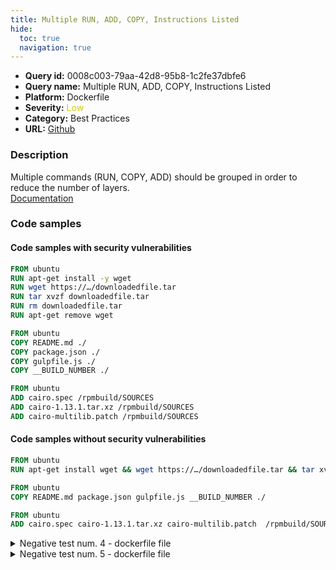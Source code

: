 ```yaml
---
title: Multiple RUN, ADD, COPY, Instructions Listed
hide:
  toc: true
  navigation: true
---
```


<style>
  .highlight .hll {
    background-color: #ff171742;
  }
  .md-content {
    max-width: 1100px;
    margin: 0 auto;
  }
</style>

-   **Query id:** 0008c003-79aa-42d8-95b8-1c2fe37dbfe6
-   **Query name:** Multiple RUN, ADD, COPY, Instructions Listed
-   **Platform:** Dockerfile
-   **Severity:** <span style="color:#CC0">Low</span>
-   **Category:** Best Practices
-   **URL:** [Github](https://github.com/Checkmarx/kics/tree/master/assets/queries/dockerfile/multiple_run_add_copy_instructions_listed)

### Description
Multiple commands (RUN, COPY, ADD) should be grouped in order to reduce the number of layers.<br>
[Documentation](https://sysdig.com/blog/dockerfile-best-practices/)

### Code samples
#### Code samples with security vulnerabilities
```dockerfile title="Postitive test num. 1 - dockerfile file" hl_lines="2"
FROM ubuntu
RUN apt-get install -y wget
RUN wget https://…/downloadedfile.tar
RUN tar xvzf downloadedfile.tar
RUN rm downloadedfile.tar
RUN apt-get remove wget

```
```dockerfile title="Postitive test num. 2 - dockerfile file" hl_lines="2"
FROM ubuntu
COPY README.md ./
COPY package.json ./
COPY gulpfile.js ./
COPY __BUILD_NUMBER ./

```
```dockerfile title="Postitive test num. 3 - dockerfile file" hl_lines="2"
FROM ubuntu
ADD cairo.spec /rpmbuild/SOURCES
ADD cairo-1.13.1.tar.xz /rpmbuild/SOURCES
ADD cairo-multilib.patch /rpmbuild/SOURCES

```


#### Code samples without security vulnerabilities
```dockerfile title="Negative test num. 1 - dockerfile file"
FROM ubuntu
RUN apt-get install wget && wget https://…/downloadedfile.tar && tar xvzf downloadedfile.tar && rm downloadedfile.tar && apt-get remove wget

```
```dockerfile title="Negative test num. 2 - dockerfile file"
FROM ubuntu
COPY README.md package.json gulpfile.js __BUILD_NUMBER ./

```
```dockerfile title="Negative test num. 3 - dockerfile file"
FROM ubuntu
ADD cairo.spec cairo-1.13.1.tar.xz cairo-multilib.patch  /rpmbuild/SOURCES


```
<details><summary>Negative test num. 4 - dockerfile file</summary>

```dockerfile
FROM ubuntu
COPY README.md ./one
COPY package.json ./two
COPY gulpfile.js ./three
COPY __BUILD_NUMBER ./four

FROM ubuntu:1.2
ADD README.md ./one
ADD package.json ./two
ADD gulpfile.js ./three
ADD __BUILD_NUMBER ./four

```
</details>
<details><summary>Negative test num. 5 - dockerfile file</summary>

```dockerfile
FROM golang:1.16 AS builder
WORKDIR /go/src/github.com/alexellis/href-counter/
RUN go get -d -v golang.org/x/net/html  
COPY app.go    ./
RUN CGO_ENABLED=0 GOOS=linux go build -a -installsuffix cgo -o app .
ADD cairo.spec /rpmbuild/SOURCES
ADD cairo-1.13.1.tar.xz /rpmbuild/SOURCES

FROM alpine:latest  
RUN apk --no-cache add ca-certificates
WORKDIR /root/
COPY --from=builder /go/src/github.com/alexellis/href-counter/app ./
CMD ["./app"]
RUN useradd -ms /bin/bash patrick

USER patrick

```
</details>
